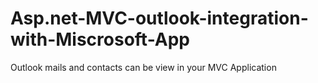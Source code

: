# Asp.net-MVC-outlook-integration-with-Miscrosoft-App
Outlook mails and contacts can be view in your MVC Application
